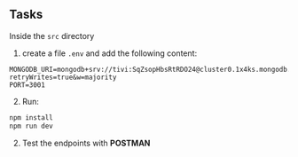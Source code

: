 ## Tasks

Inside the `src` directory

1. create a file `.env` and add the following content:

```text
MONGODB_URI=mongodb+srv://tivi:SqZsopHbsRtRDO24@cluster0.1x4ks.mongodb.net/tht2?retryWrites=true&w=majority
PORT=3001
```

2. Run:

```sh
npm install
npm run dev
```

2. Test the endpoints with **POSTMAN**
